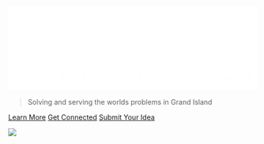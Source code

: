 <!-- _coverpage.md -->

![logo](_media/logo2.png ":size=400")

> Solving and serving the worlds problems in Grand Island

[Learn More](/about)
[Get Connected](/contact)
[Submit Your Idea](/idea)

<!-- background image -->

![](_media/bg.png)
